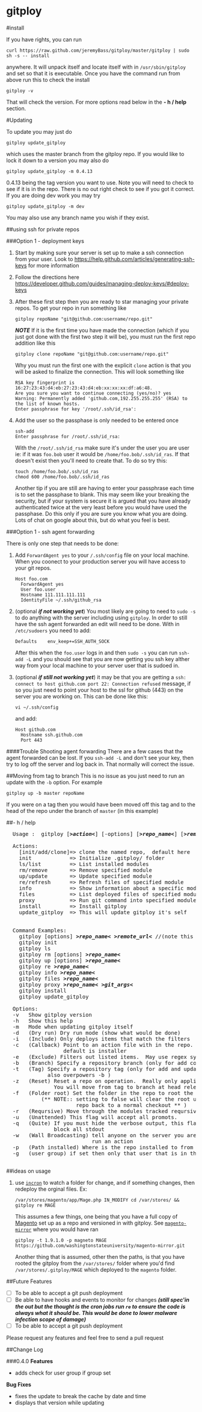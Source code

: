 gitploy
=======

#install

If you have rights, you can run

`curl https://raw.github.com/jeremyBass/gitploy/master/gitploy | sudo sh -s -- install`

anywhere.  It will unpack itself and locate itself with in `/usr/sbin/gitploy` and set so that it is executable.  Once you have the command run from above run this to check the install

`gitploy -v`

That will check the version.  For more options read below in the **- h / help** section.

#Updating

To update you may just do

`gitploy update_gitploy`

which uses the master branch from the gitploy repo.  If you would like to lock it down to a version you may also do

`gitploy update_gitploy -m 0.4.13`

0.4.13 being the tag version you want to use.  Note you will need to check to see if it is in the repo.  There is no out right check to see if you got it correct.  If you are doing dev work you may try

`gitploy update_gitploy -m dev`

You may also use any branch name you wish if they exist.



##using ssh for private repos

###Option 1 - deployment keys

1. Start by making sure your server is set up to make a ssh connection from your user.  Look to https://help.github.com/articles/generating-ssh-keys for more information
2. Follow the directions here https://developer.github.com/guides/managing-deploy-keys/#deploy-keys
3. After these first step then you are ready to star managing your private repos.  To get your repo in run something like

	```shell
	gitploy repoName "git@github.com:username/repo.git"
	```

	***NOTE***
	If it is the first time you have made the connection (which if you just got done with the first two step it will be), you must run the first repo addition like this

	```shell
	gitploy clone repoName "git@github.com:username/repo.git"
	```

	Why you must run the first one with the explicit `clone` action is that you will be asked to finalize the connection.  This will look something like

	```shell
	RSA key fingerprint is 16:27:23:43:d4:eb:27:23:43:d4:eb:xx:xx:xx:df:a6:48.
	Are you sure you want to continue connecting (yes/no)? yes
	Warning: Permanently added 'github.com,192.255.255.255' (RSA) to the list of known hosts.
	Enter passphrase for key '/root/.ssh/id_rsa':

	```
4. Add the user so the passphase is only needed to be entered once

	```shell
	ssh-add
	Enter passphrase for /root/.ssh/id_rsa:
	```

	With the `/root/.ssh/id_rsa` make sure it's under the user you are user ie: if it was `foo.bob` user it would be `/home/foo.bob/.ssh/id_ras`.  If that doesn't exist then you'll need to create that.  To do so try this:

	```shell
	touch /home/foo.bob/.ssh/id_ras
	chmod 600 /home/foo.bob/.ssh/id_ras
	```
	Another tip if you are still are having to enter your passphrase each time is to set the passphase to blank.  This may seem like your breaking the security, but if your system is secure it is argued that you have already authenticated twice at the very least before you would have used the passphase.  Do this only if you are sure you know what you are doing.  Lots of chat on google about this, but do what you feel is best.

###Option 1 - ssh agent forwarding

There is only one step that needs to be done:

1. Add `ForwardAgent yes` to your `/.ssh/config` file on your local machine.  When you coonect to your production server you will have access to your git repos.

	```shell
	Host foo.com
	  ForwardAgent yes
	  User foo.user
	  Hostname 111.111.111.111
	  IdentityFile ~/.ssh/github_rsa
	```

1. (optional ***if not working yet***) You most likely are going to need to `sudo -s` to do anything with the server including using `gitploy`.  In order to still have the ssh agent forwarded an edit will need to be done.  With in `/etc/sudoers` you need to add:

	```shell
	Defaults    env_keep+=SSH_AUTH_SOCK
	```
	After this when the `foo.user` logs in and then `sudo -s` you can run `ssh-add -L`  and you should see that you are now getting you ssh key alther way from your local machine to your server user that is sudoed in.

1. (optional ***if still not working yet***) it may be that you are getting a `ssh: connect to host github.com port 22: Connection refused` message, if so you just need to point your host to the ssl for github (443) on the server you are working on.  This can be done like this:

	```shell
	vi ~/.ssh/config
	```
	and add:

	```shell
	Host github.com
	  Hostname ssh.github.com
	  Port 443
	```


####Trouble Shooting agent forwarding
There are a few cases that the agent forwarded can be lost.  If you  `ssh-add -L` and don't see your key, then try to log off the server and log back in.   That normally will correct the issue.


##Moving from tag to branch
This is no issue as you just need to run an update with the `-b` option.  For example

```shell
gitploy up -b master repoName
```

If you were on a tag then you would have been moved off this tag and to the head of the repo under the branch of `master` (in this example)



##- h / help

<pre>
  Usage :  gitploy [<b><i>&gt;action&lt;</i></b>] [-options] [<b><i>&gt;repo_name&lt;</i></b>] [<b><i>&gt;remote_url&lt;</i></b>]

  Actions:
    [init/add/clone]=> clone the named repo, <action> default here
    init            => Initialize .gitploy/ folder
    ls/list         => List installed modules
    rm/remove       => Remove specified module
    up/update       => Update specified module
    re/refresh      => Refresh files of specified module
    info            => Show information about a specific module
    files           => List deployed files of specified module
    proxy           => Run git command into specified module
    install         => Install gitploy
    update_gitploy  => This will update gitploy it's self


  Command Examples:
    gitploy [options] <b><i>&gt;repo_name&lt;</i></b> <b><i>&gt;remote_url&lt;</i></b> //(note this installs the repo)
    gitploy init
    gitploy ls
    gitploy rm [options] <b><i>&gt;repo_name&lt;</i></b>
    gitploy up [options] <b><i>&gt;repo_name&lt;</i></b>
    gitploy re <b><i>&gt;repo_name&lt;</i></b>
    gitploy info <b><i>&gt;repo_name&lt;</i></b>
    gitploy files <b><i>&gt;repo_name&lt;</i></b>
    gitploy proxy <b><i>&gt;repo_name&lt;</i></b> <b><i>&gt;git_args&lt;</i></b>
    gitploy install
    gitploy update_gitploy

  Options:
  -v   Show gitploy version
  -h   Show this help
  -m   Mode when updating gitploy itself
  -d   (Dry run) Dry run mode (show what would be done)
  -i   (Include) Only deploys items that match the filters
  -c   (Callback) Point to an action file with in the repo.  If none set,
                  default is installer
  -e   (Exclude) Filters out listed items.  May use regex syntax
  -b   (Branch) Specify a repository branch (only for add command)
  -t   (Tag) Specify a repository tag (only for add and update command
             also overpowers -b )
  -z   (Reset) Reset a repo on operation.  Really only applies to updates.
               You will move from tag to branch at head release
  -f   (Folder root) Set the folder in the repo to root the tracking from.
           (** NOTE:: setting to false will clear the root used adn return the
                      repo back to a normal checkout ** )
  -r   (Reqursive) Move through the modules tracked reqursively
  -u   (Unattended) This flag will accept all promots.
  -q   (Quite) If you must hide the verbose output, this flag will
               block all stdout
  -w   (Wall Broadcasting) tell anyone on the server you are about to
                           run an action
  -p   (Path installed) Where is the repo installed to from root (beta)
  -g   (user group) if set then only that user that is in that group can operate that repo

</pre>

##ideas on usage

1. use [`incron`](http://inotify.aiken.cz/?section=incron&page=doc&lang=en) to watch a folder for change, and if something changes, then redeploy the orginal files.  Ex:
	```shell
	/var/stores/magento/app/Mage.php IN_MODIFY cd /var/stores/ && gitploy re MAGE
	```
	This assumes a few things, one being that you have a full copy of [Magento](http://magento.com/) set up as a repo and versioned in with gitploy.  See [`magento-mirror`](https://github.com/washingtonstateuniversity/magento-mirror) where you would have ran

	`gitploy -t 1.9.1.0 -p magneto MAGE https://github.com/washingtonstateuniversity/magento-mirror.git`

	Another thing that is assumed, other then the paths, is that you have rooted the gitploy from the `/var/stores/` folder where you'd find `/var/stores/.gitploy/MAGE` which deployed to the `magento` folder.



##Future Features

 - [ ] To be able to accept a git push deployment
 - [ ] Be able to have hooks and events to monitor for changes ***(still spec'in the out but the thought is the cron jobs run `re` to ensure the code is always what it should be.  This would be done to lower malware infection scope of damage)***
 - [ ] To be able to accept a git push deployment

Please request any features and feel free to send a pull request


##Change Log

###0.4.0
**Features**

- adds check for user group if group set

**Bug Fixes**

- fixes the update to break the cache by date and time
- displays that version while updating

